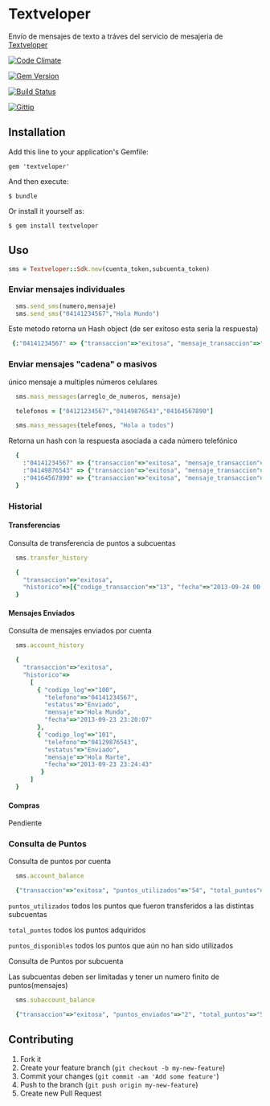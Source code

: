 # Textveloper

Envío de mensajes de texto a tráves del servicio de mesajeria de [Textveloper](http://textveloper.com)

[![Code Climate](https://codeclimate.com/repos/523697cdc7f3a37543001042/badges/d8939168e4bd8e639d39/gpa.png)](https://codeclimate.com/repos/523697cdc7f3a37543001042/feed)

[![Gem Version](https://badge.fury.io/rb/textveloper.png)](http://badge.fury.io/rb/textveloper)

[![Build Status](https://travis-ci.org/GusGA/Textveloper.png?branch=master)](https://travis-ci.org/GusGA/Textveloper)

[![Gittip](http://img.shields.io/gittip/gusga.png)](https://www.gittip.com/GusGA/)

## Installation

Add this line to your application's Gemfile:

    gem 'textveloper'

And then execute:

    $ bundle

Or install it yourself as:

    $ gem install textveloper

## Uso

```ruby
sms = Textveloper::Sdk.new(cuenta_token,subcuenta_token)
```

### Enviar mensajes individuales

```ruby
  sms.send_sms(numero,mensaje)
  sms.send_sms("04141234567","Hola Mundo")
```

Este metodo retorna un Hash object (de ser exitoso esta seria la respuesta)
 
```ruby
 {:"04141234567" => {"transaccion"=>"exitosa", "mensaje_transaccion"=>"MENSAJE_ENVIADO"}}
```

### Enviar mensajes "cadena" o masivos
  único mensaje a multiples números celulares

```ruby
  sms.mass_messages(arreglo_de_numeros, mensaje)
```

```ruby
  telefonos = ["04121234567","04149876543","04164567890"]

  sms.mass_messages(telefonos, "Hola a todos") 
```

Retorna un hash con la respuesta asociada a cada número telefónico


```ruby
  {
    :"04141234567" => {"transaccion"=>"exitosa", "mensaje_transaccion"=>"MENSAJE_ENVIADO"},
    :"04149876543" => {"transaccion"=>"exitosa", "mensaje_transaccion"=>"MENSAJE_ENVIADO"},
    :"04164567890" => {"transaccion"=>"exitosa", "mensaje_transaccion"=>"MENSAJE_ENVIADO"}
  }
```

### Historial 

#### Transferencias
  Consulta de transferencia de puntos a subcuentas

  ```ruby
    sms.transfer_history
  ```

  ```ruby
    {
      "transaccion"=>"exitosa", 
      "historico"=>[{"codigo_transaccion"=>"13", "fecha"=>"2013-09-24 00:29:13", "cantidad"=>"50"}]
    }
  ```
#### Mensajes Enviados
  
  Consulta de mensajes enviados por cuenta

  ```ruby
    sms.account_history
  ```  
  
  ```ruby
    { 
      "transaccion"=>"exitosa", 
      "historico"=>
        [
          { "codigo_log"=>"100", 
            "telefono"=>"04141234567", 
            "estatus"=>"Enviado", 
            "mensaje"=>"Hola Mundo", 
            "fecha"=>"2013-09-23 23:20:07"
          }, 
          { "codigo_log"=>"101", 
            "telefono"=>"04129876543", 
            "estatus"=>"Enviado", 
            "mensaje"=>"Hola Marte", 
            "fecha"=>"2013-09-23 23:24:43"
           }
        ]
    }
  ```

#### Compras
  Pendiente

### Consulta de Puntos
  
  Consulta de puntos por cuenta

  ```ruby
    sms.account_balance
  ```
  
  ```ruby
    {"transaccion"=>"exitosa", "puntos_utilizados"=>"54", "total_puntos"=>"100", "puntos_disponibles"=>"46"}
  ```

  `puntos_utilizados` todos los puntos que fueron transferidos a las distintas subcuentas
  
  `total_puntos` todos los puntos adquiridos
  
  `puntos_disponibles` todos los puntos que aún no han sido utilizados 

  Consulta de Puntos por subcuenta
  
  Las subcuentas deben ser limitadas y tener un numero finito de puntos(mensajes)


  ```ruby
    sms.subaccount_balance 
  ```

  ```ruby
    {"transaccion"=>"exitosa", "puntos_enviados"=>"2", "total_puntos"=>"50", "puntos_disponibles"=>"48"}
  ```




## Contributing

1. Fork it
2. Create your feature branch (`git checkout -b my-new-feature`)
3. Commit your changes (`git commit -am 'Add some feature'`)
4. Push to the branch (`git push origin my-new-feature`)
5. Create new Pull Request
